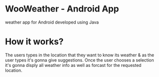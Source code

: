 # WooWeather - Android App
weather app for Android developed using Java

<h1> How it works? </h1>
The users types in the location that they want to know its weather & as the user types it's gonna give suggestions. Once the user chooses a selection it's gonna disply all weather info as well as forcast for the requested location.
